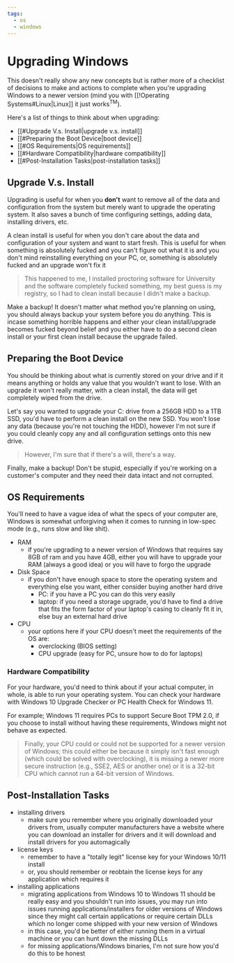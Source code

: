```yaml
---
tags:
  - os
  - windows
---
```

# Upgrading Windows

This doesn't really show any new concepts but is rather more of a checklist of decisions to make and actions to complete when you're upgrading Windows to a newer version (mind you with [[!Operating Systems#Linux|Linux]] it just works$^\text{TM}$).

Here's a list of things to think about when upgrading:

- [[#Upgrade V.s. Install|upgrade v.s. install]]
- [[#Preparing the Boot Device|boot device]]
- [[#OS Requirements|OS requirements]]
- [[#Hardware Compatibility|hardware compatibility]]
- [[#Post-Installation Tasks|post-installation tasks]]

## Upgrade V.s. Install

Upgrading is useful for when you **don't** want to remove all of the data and configuration from the system but merely want to upgrade the operating system. It also saves a bunch of time configuring settings, adding data, installing drivers, etc.

A clean install is useful for when you don't care about the data and configuration of your system and want to start fresh. This is useful for when something is absolutely fucked and you can't figure out what it is and you don't mind reinstalling everything on your PC, or, something is absolutely fucked and an upgrade won't fix it

>This happened to me, I installed proctoring software for University and the software completely fucked something, my best guess is my registry, so I had to clean install because I didn't make a backup.

Make a backup! It doesn't matter what method you're planning on using, you should always backup your system before you do anything. This is incase something horrible happens and either your clean install/upgrade becomes fucked beyond belief and you either have to do a second clean install or your first clean install because the upgrade failed.

## Preparing the Boot Device

You should be thinking about what is currently stored on your drive and if it means anything or holds any value that you wouldn't want to lose. With an upgrade it won't really matter, with a clean install, the data will get completely wiped from the drive.

Let's say you wanted to upgrade your C: drive from a 256GB HDD to a 1TB SSD, you'd have to perform a clean install on the new SSD. You won't lose any data (because you're not touching the HDD), however I'm not sure if you could cleanly copy any and all configuration settings onto this new drive.

>However, I'm sure that if there's a will, there's a way.

Finally, make a backup! Don't be stupid, especially if you're working on a customer's computer and they need their data intact and not corrupted.

## OS Requirements

You'll need to have a vague idea of what the specs of your computer are, Windows is somewhat unforgiving when it comes to running in low-spec mode (e.g., runs slow and like shit).

- RAM
	- if you're upgrading to a newer version of Windows that requires say 8GB of ram and you have 4GB, either you will have to upgrade your RAM (always a good idea) or you will have to forgo the upgrade
- Disk Space
	- if you don't have enough space to store the operating system and everything else you want, either consider buying another hard drive
		- PC: if you have a PC you can do this very easily
		- laptop: if you need a storage upgrade, you'd have to find a drive that fits the form factor of your laptop's casing to cleanly fit it in, else buy an external hard drive
- CPU
	- your options here if your CPU doesn't meet the requirements of the OS are:
		- overclocking (BIOS setting)
		- CPU upgrade (easy for PC, unsure how to do for laptops)

### Hardware Compatibility

For your hardware, you'd need to think about if your actual computer, in whole, is able to run your operating system. You can check your hardware with Windows 10 Upgrade Checker or PC Health Check for Windows 11.

For example; Windows 11 requires PCs to support Secure Boot TPM 2.0, if you choose to install without having these requirements, Windows might not behave as expected.

>Finally, your CPU could or could not be supported for a newer version of Windows; this could either be because it simply isn't fast enough (which could be solved with overclocking), it is missing a newer more secure instruction (e.g., SSE2, AES or another one) or it is a 32-bit CPU which cannot run a 64-bit version of Windows.

## Post-Installation Tasks

- installing drivers
	- make sure you remember where you originally downloaded your drivers from, usually computer manufacturers have a website where you can download an installer for drivers and it will download and install drivers for you automagically
- license keys
	- remember to have a "totally legit" license key for your Windows 10/11 install
	- or, you should remember or reobtain the license keys for any application which requires it
- installing applications
	- migrating applications from Windows 10 to Windows 11 should be really easy and you shouldn't run into issues, you may run into issues running applications/installers for older versions of Windows since they might call certain applications or require certain DLLs which no longer come shipped with your new version of Windows
	- in this case, you'd be better of either running them in a virtual machine or you can hunt down the missing DLLs
	- for missing applications/Windows binaries, I'm not sure how you'd do this to be honest
